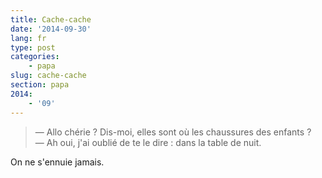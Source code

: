 ```yaml
---
title: Cache-cache
date: '2014-09-30'
lang: fr
type: post
categories:
    - papa
slug: cache-cache
section: papa
2014:
    - '09'
---
```


> — Allo chérie ? Dis-moi, elles sont où les chaussures des enfants ?  
> — Ah oui, j'ai oublié de te le dire : dans la table de nuit.

On ne s'ennuie jamais.
